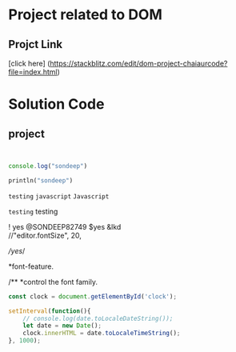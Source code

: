 # Project related to DOM
## Projct Link
[click here] (https://stackblitz.com/edit/dom-project-chaiaurcode?file=index.html)

# Solution Code

## project

```javascript


console.log("sondeep")

```

```php
println("sondeep")
```
`testing` `javascript`
``Javascript``

````testing````
testing

! yes
@SONDEEP82749
$yes &lkd
<br>
//"editor.fontSize", 20,

*/yes*/

*font-feature.

/** 
*control the font family.
```javascript 
const clock = document.getElementById('clock');

setInterval(function(){
    // console.log(date.toLocaleDateString());
    let date = new Date();
    clock.innerHTML = date.toLocaleTimeString(); 
}, 1000);
```